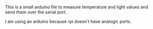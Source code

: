 This is a small arduino file to measure temperature and light values and send them over the serial port.

I am using an arduino because rpi doesn't have analogic ports.
